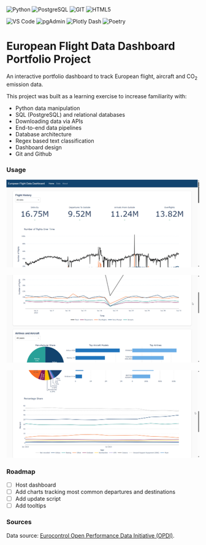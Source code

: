 ![Python](https://img.shields.io/badge/Python-FFD43B?style=for-the-badge&logo=python&logoColor=blue)
![PostgreSQL](https://img.shields.io/badge/PostgreSQL-316192?style=for-the-badge&logo=postgresql&logoColor=white)
![GIT](https://img.shields.io/badge/GIT-E44C30?style=for-the-badge&logo=git&logoColor=white)
![HTML5](https://img.shields.io/badge/html5-%23E34F26.svg?style=for-the-badge&logo=html5&logoColor=white)

![VS Code](https://img.shields.io/badge/VSCode-0078D4?style=for-the-badge&logo=visual%20studio%20code&logoColor=white)
![pgAdmin](https://img.shields.io/badge/PgAdmin-336791?logo=postgresql&logoColor=white&style=for-the-badge)
![Plotly Dash](https://img.shields.io/badge/plotly-3F4F75.svg?style=for-the-badge&logo=plotly&logoColor=white)
![Poetry](https://img.shields.io/badge/Poetry-%233B82F6.svg?style=for-the-badge&logo=poetry&logoColor=0B3D8D)

# European Flight Data Dashboard Portfolio Project 

An interactive portfolio dashboard to track European flight, aircraft and CO<sub>2</sub> emission data. 

This project was built as a learning exercise to increase familiarity with:
- Python data manipulation
- SQL (PostgreSQL) and relational databases 
- Downloading data via APIs
- End-to-end data pipelines
- Database architecture
- Regex based text classification 
- Dashboard design
- Git and Github

### Usage 
![Dashboard Demo](assets/gifs/gif1.gif)
<br>
<br>
![Dashboard Demo](assets/gifs/gif2.gif)
<br>
<br>
![Dashboard Demo](assets/gifs/gif3.gif)


### Roadmap
- [ ] Host dashboard 
- [ ] Add charts tracking most common departures and destinations 
- [ ] Add update script 
- [ ] Add tooltips

### Sources
Data source: [Eurocontrol Open Performance Data Initiative (OPDI)](https://www.opdi.aero/).

